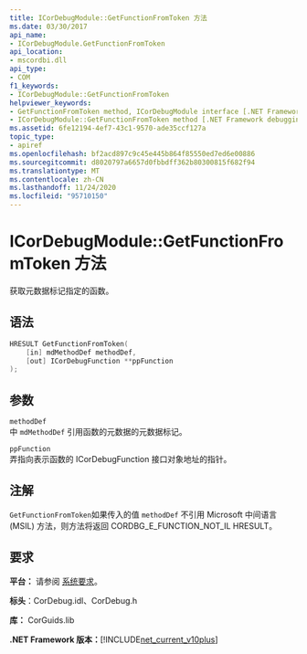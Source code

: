 ```yaml
---
title: ICorDebugModule::GetFunctionFromToken 方法
ms.date: 03/30/2017
api_name:
- ICorDebugModule.GetFunctionFromToken
api_location:
- mscordbi.dll
api_type:
- COM
f1_keywords:
- ICorDebugModule::GetFunctionFromToken
helpviewer_keywords:
- GetFunctionFromToken method, ICorDebugModule interface [.NET Framework debugging]
- ICorDebugModule::GetFunctionFromToken method [.NET Framework debugging]
ms.assetid: 6fe12194-4ef7-43c1-9570-ade35ccf127a
topic_type:
- apiref
ms.openlocfilehash: bf2acd897c9c45e445b864f85550ed7ed6e00886
ms.sourcegitcommit: d8020797a6657d0fbbdff362b80300815f682f94
ms.translationtype: MT
ms.contentlocale: zh-CN
ms.lasthandoff: 11/24/2020
ms.locfileid: "95710150"
---
```

# <a name="icordebugmodulegetfunctionfromtoken-method"></a>ICorDebugModule::GetFunctionFromToken 方法

获取元数据标记指定的函数。  
  
## <a name="syntax"></a>语法  
  
```cpp  
HRESULT GetFunctionFromToken(  
    [in] mdMethodDef methodDef,  
    [out] ICorDebugFunction **ppFunction  
);  
```  
  
## <a name="parameters"></a>参数  

 `methodDef`  
 中 `mdMethodDef` 引用函数的元数据的元数据标记。  
  
 `ppFunction`  
 弄指向表示函数的 ICorDebugFunction 接口对象地址的指针。  
  
## <a name="remarks"></a>注解  

 `GetFunctionFromToken`如果传入的值 `methodDef` 不引用 Microsoft 中间语言 (MSIL) 方法，则方法将返回 CORDBG_E_FUNCTION_NOT_IL HRESULT。  
  
## <a name="requirements"></a>要求  

 **平台：** 请参阅 [系统要求](../../get-started/system-requirements.md)。  
  
 **标头**：CorDebug.idl、CorDebug.h  
  
 **库：** CorGuids.lib  
  
 **.NET Framework 版本：**[!INCLUDE[net_current_v10plus](../../../../includes/net-current-v10plus-md.md)]
